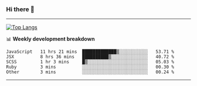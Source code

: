 ### Hi there 👋

-------
[![Top Langs](https://github-readme-stats.vercel.app/api/top-langs/?username=ashish-r)](https://github.com/anuraghazra/github-readme-stats)

📊 **Weekly development breakdown**
<!--START_SECTION:waka-->
```text
JavaScript   11 hrs 21 mins  █████████████▒░░░░░░░░░░░   53.71 % 
JSX          8 hrs 36 mins   ██████████▒░░░░░░░░░░░░░░   40.72 % 
SCSS         1 hr 3 mins     █▒░░░░░░░░░░░░░░░░░░░░░░░   05.03 % 
Ruby         3 mins          ░░░░░░░░░░░░░░░░░░░░░░░░░   00.30 % 
Other        3 mins          ░░░░░░░░░░░░░░░░░░░░░░░░░   00.24 % 
```
<!--END_SECTION:waka-->
-------

<!--
**ashish-r/ashish-r** is a ✨ _special_ ✨ repository because its `README.md` (this file) appears on your GitHub profile.

Here are some ideas to get you started:

- 🔭 I’m currently working on ...
- 🌱 I’m currently learning ...
- 👯 I’m looking to collaborate on ...
- 🤔 I’m looking for help with ...
- 💬 Ask me about ...
- 📫 How to reach me: ...
- 😄 Pronouns: ...
- ⚡ Fun fact: ...
-->
